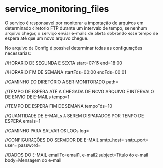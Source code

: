 # service_monitoring_files
O serviço é responsavel por monitorar a importação de arquivos em determinado diretorio FTP durante um intervalo de tempo, se nenhum arquivo chegar, o serviço enviar e-mails de alerta dobrando esse tempo de espera até que um novo arquivo chegue. 

No arquivo de Config é possivel determinar todas as configurações necessarias:

//HORARIO DE SEGUNDA E SEXTA
start=07:15
end=18:00

//HORARIO FIM DE SEMANA
startFds=00:00
endFds=00:01

//CAMINHO DO DIRETÓRIO A SER MONITORADO
path=

//TEMPO DE ESPERA ATÉ A CHEGADA DE NOVO ARQUIVO E INTERVALO DE ENVIO DE E-MAILs
tempo=1

//TEMPO DE ESPERA FIM DE SEMANA
tempoFds=10

//QUANTIDADE DE E-MAILs A SEREM DISPARADOS POR TEMPO DE ESPERA
emails=1

//CAMINHO PARA SALVAR OS LOGs
log=

//CONFIGURAÇÕES DO SERVIDOR DE E-MAIL
smtp_host=
smtp_port=
user=
password=

//DADOS DO E-MAIL
emailTo=email1, e-mail2
subject=Titulo do e-mail
body=Mensagem do e-mail
